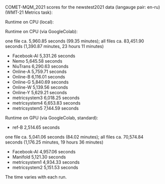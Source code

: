 COMET-MQM_2021 scores for the newstest2021 data (langauge pair: en-ru)(WMT-21 Metrics task):

Runtime on CPU (local):

Runtime on CPU (via GoogleColab):

one file ca. 5,960.85 seconds (99.35 minutes); all files ca. 83,451.90 seconds (1,390.87 minutes, 23 hours 11 minutes)

- Facebook-AI 5,331.26 seconds
- Nemo 5,645.58 seconds
- NiuTrans 6,290.63 seconds
- Online-A 5,759.71 seconds
- Online-B 6,116.01 seconds
- Online-G 5,840.69 seconds
- Online-W 5,139.56 seconds
- Online-Y 5,629.21 seconds
- metricsystem3 6,018.25 seconds
- metricsystem4 6,653.83 seconds
- metricsystem5 7,144.59 seconds

Runtime on GPU (via GoogleColab, standard):

- ref-B 2,514.65 seconds

one file ca. 5,041.06 seconds (84.02 minutes); all files ca. 70,574.84 seconds (1,176.25 minutes, 19 hours 36 minutes)

- Facebook-AI 4,957.06 seconds
- Manifold 5,121.30 seconds
- metricsystem1 4,934.33 seconds
- metricsystem2 5,151.53 seconds

The time varies with each run.
